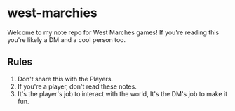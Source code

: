 # west-marchies

Welcome to my note repo for West Marches games! If you're reading this you're likely a DM and a cool person too.

## Rules
1. Don't share this with the Players.
2. If you're a player, don't read these notes.
3. It's the player's job to interact with the world, It's the DM's job to make it fun.